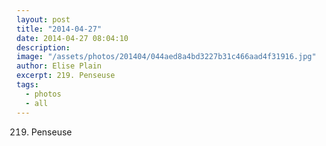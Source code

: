 ```yaml
---
layout: post
title: "2014-04-27"
date: 2014-04-27 08:04:10
description: 
image: "/assets/photos/201404/044aed8a4bd3227b31c466aad4f31916.jpg"
author: Elise Plain
excerpt: 219. Penseuse
tags: 
  - photos
  - all
---
```


219. Penseuse
<p></p>

